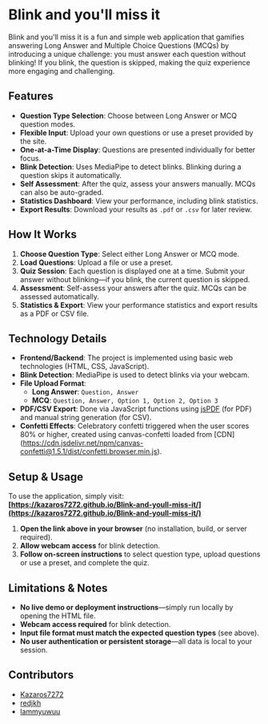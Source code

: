 # Blink and you'll miss it

Blink and you'll miss it is a fun and simple web application that gamifies answering Long Answer and Multiple Choice Questions (MCQs) by introducing a unique challenge: you must answer each question without blinking! If you blink, the question is skipped, making the quiz experience more engaging and challenging.

## Features

- **Question Type Selection**: Choose between Long Answer or MCQ question modes.
- **Flexible Input**: Upload your own questions or use a preset provided by the site.
- **One-at-a-Time Display**: Questions are presented individually for better focus.
- **Blink Detection**: Uses MediaPipe to detect blinks. Blinking during a question skips it automatically.
- **Self Assessment**: After the quiz, assess your answers manually. MCQs can also be auto-graded.
- **Statistics Dashboard**: View your performance, including blink statistics.
- **Export Results**: Download your results as `.pdf` or `.csv` for later review.

## How It Works

1. **Choose Question Type**: Select either Long Answer or MCQ mode.
2. **Load Questions**: Upload a file or use a preset.
3. **Quiz Session**: Each question is displayed one at a time. Submit your answer without blinking—if you blink, the current question is skipped.
4. **Assessment**: Self-assess your answers after the quiz. MCQs can be assessed automatically.
5. **Statistics & Export**: View your performance statistics and export results as a PDF or CSV file.

## Technology Details

- **Frontend/Backend**: The project is implemented using basic web technologies (HTML, CSS, JavaScript). 
- **Blink Detection**: MediaPipe is used to detect blinks via your webcam.
- **File Upload Format**:
  - **Long Answer**: `Question, Answer`
  - **MCQ**: `Question, Answer, Option 1, Option 2, Option 3`
- **PDF/CSV Export**: Done via JavaScript functions using [jsPDF](https://github.com/parallax/jsPDF) (for PDF) and manual string generation (for CSV).
- **Confetti Effects**: Celebratory confetti triggered when the user scores 80% or higher, created using canvas-confetti loaded from [CDN] (https://cdn.jsdelivr.net/npm/canvas-confetti@1.5.1/dist/confetti.browser.min.js).

## Setup & Usage

To use the application, simply visit:  
**[https://kazaros7272.github.io/Blink-and-youll-miss-it/](https://kazaros7272.github.io/Blink-and-youll-miss-it/)**

1. **Open the link above in your browser** (no installation, build, or server required).
2. **Allow webcam access** for blink detection.
3. **Follow on-screen instructions** to select question type, upload questions or use a preset, and complete the quiz.

## Limitations & Notes

- **No live demo or deployment instructions**—simply run locally by opening the HTML file.
- **Webcam access required** for blink detection.
- **Input file format must match the expected question types** (see above).
- **No user authentication or persistent storage**—all data is local to your session.

## Contributors

- [Kazaros7272](https://github.com/Kazaros7272)
- [redjkh](https://github.com/redjkh)
- [lammyuwuu](https://github.com/lammyuwuu)
